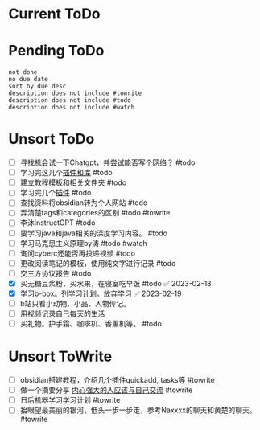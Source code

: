 
# Current ToDo



# Pending ToDo
```tasks
not done
no due date
sort by due desc
description does not include #towrite 
description does not include #todo 
description does not include #watch 
```
# Unsort ToDo
- [ ] 寻找机会试一下Chatgpt，并尝试能否写个网络？ #todo
- [ ] 学习完这几个[插件和库](https://www.bilibili.com/video/BV18Y4y1H7Gu/?vd_source=64171f856db920efec690ac6c00f5cee) #todo
- [ ] 建立教程模板和相关文件夹 #todo
- [ ] 学习完几个[插件](https://www.bilibili.com/video/BV18Y4y1H7Gu/?vd_source=64171f856db920efec690ac6c00f5cee) #todo
- [ ] 查找资料将obsidian转为个人网站 #todo
- [ ] 弄清楚tags和categories的区别 #todo #towrite
- [ ] 李沐instructGPT #todo
- [ ] 要学习java和java相关的深度学习内容。 #todo 
- [ ] 学习马克思主义原理by涛 #todo #watch 
- [ ] 询问cyberc还能否再投递视频 #todo
- [ ] 更改阅读笔记的模板，使用纯文字进行记录 #todo
- [ ] 交三方协议报告 #todo
- [x] 买无糖豆浆粉，买水果，在寝室吃早饭 #todo ✅ 2023-02-18
- [x] 学习b-box。列学习计划。放弃学习 ✅ 2023-02-19
- [ ] b站只看小动物、小品、人物传记。
- [ ] 用视频记录自己每天的生活
- [ ] 买礼物。护手霜、咖啡机、香薰机等。 #todo

# Unsort ToWrite
- [ ] obsidian搭建教程，介绍几个插件quickadd, tasks等 #towrite 
- [ ] 做一个摘要分享 [内心强大的人应该与自己交流](https://www.zhihu.com/question/520495704/answer/2457153119) #towrite
- [ ] 日后机器学习学习计划 #towrite
- [ ] 抬眼望最美丽的银河，低头一步一步走，参考Naxxxx的聊天和黄楚的聊天。 #towrite